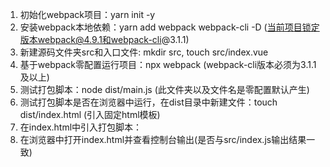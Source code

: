 1. 初始化webpack项目：yarn init -y
2. 安装webpack本地依赖：yarn add webpack webpack-cli -D (当前项目锁定版本webpack@4.9.1和webpack-cli@3.1.1)
3. 新建源码文件夹src和入口文件: mkdir src, touch src/index.vue
4. 基于webpack零配置运行项目：npx webpack (webpack-cli版本必须为3.1.1及以上)
5. 测试打包脚本：node dist/main.js (此文件夹以及文件名是零配置默认产生)
6. 测试打包脚本是否在浏览器中运行，在dist目录中新建文件：touch dist/index.html (引入固定html模板)
7. 在index.html中引入打包脚本：<script src="./main.js"></script>
8. 在浏览器中打开index.html并查看控制台输出(是否与src/index.js输出结果一致)